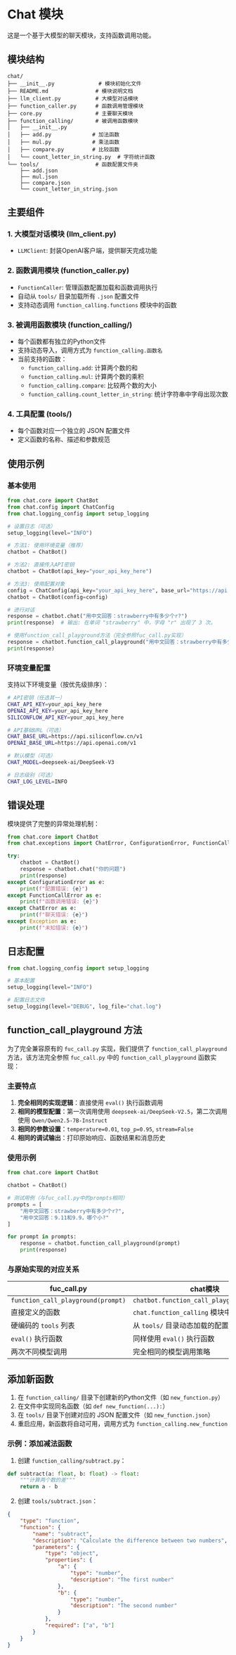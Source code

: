 # Chat 模块

这是一个基于大模型的聊天模块，支持函数调用功能。

## 模块结构

```
chat/
├── __init__.py              # 模块初始化文件
├── README.md               # 模块说明文档
├── llm_client.py           # 大模型对话模块
├── function_caller.py      # 函数调用管理模块
├── core.py                 # 主要聊天模块
├── function_calling/       # 被调用函数模块
│   ├── __init__.py
│   ├── add.py             # 加法函数
│   ├── mul.py             # 乘法函数
│   ├── compare.py         # 比较函数
│   └── count_letter_in_string.py  # 字符统计函数
└── tools/                  # 函数配置文件夹
    ├── add.json
    ├── mul.json
    ├── compare.json
    └── count_letter_in_string.json
```

## 主要组件

### 1. 大模型对话模块 (llm_client.py)
- `LLMClient`: 封装OpenAI客户端，提供聊天完成功能

### 2. 函数调用模块 (function_caller.py)
- `FunctionCaller`: 管理函数配置加载和函数调用执行
- 自动从 `tools/` 目录加载所有 `.json` 配置文件
- 支持动态调用 `function_calling.functions` 模块中的函数

### 3. 被调用函数模块 (function_calling/)
- 每个函数都有独立的Python文件
- 支持动态导入，调用方式为 `function_calling.函数名`
- 当前支持的函数：
  - `function_calling.add`: 计算两个数的和
  - `function_calling.mul`: 计算两个数的乘积
  - `function_calling.compare`: 比较两个数的大小
  - `function_calling.count_letter_in_string`: 统计字符串中字母出现次数

### 4. 工具配置 (tools/)
- 每个函数对应一个独立的 JSON 配置文件
- 定义函数的名称、描述和参数规范

## 使用示例

### 基本使用

```python
from chat.core import ChatBot
from chat.config import ChatConfig
from chat.logging_config import setup_logging

# 设置日志（可选）
setup_logging(level="INFO")

# 方法1: 使用环境变量（推荐）
chatbot = ChatBot()

# 方法2: 直接传入API密钥
chatbot = ChatBot(api_key="your_api_key_here")

# 方法3: 使用配置对象
config = ChatConfig(api_key="your_api_key_here", base_url="https://api.siliconflow.cn/v1")
chatbot = ChatBot(config=config)

# 进行对话
response = chatbot.chat("用中文回答：strawberry中有多少个r?")
print(response)  # 输出: 在单词 "strawberry" 中，字母 "r" 出现了 3 次。

# 使用function_call_playground方法（完全参照fuc_call.py实现）
response = chatbot.function_call_playground("用中文回答：strawberry中有多少个r?")
print(response)
```

### 环境变量配置

支持以下环境变量（按优先级排序）：

```bash
# API密钥（任选其一）
CHAT_API_KEY=your_api_key_here
OPENAI_API_KEY=your_api_key_here
SILICONFLOW_API_KEY=your_api_key_here

# API基础URL（可选）
CHAT_BASE_URL=https://api.siliconflow.cn/v1
OPENAI_BASE_URL=https://api.openai.com/v1

# 默认模型（可选）
CHAT_MODEL=deepseek-ai/DeepSeek-V3

# 日志级别（可选）
CHAT_LOG_LEVEL=INFO
```

## 错误处理

模块提供了完整的异常处理机制：

```python
from chat.core import ChatBot
from chat.exceptions import ChatError, ConfigurationError, FunctionCallError

try:
    chatbot = ChatBot()
    response = chatbot.chat("你的问题")
    print(response)
except ConfigurationError as e:
    print(f"配置错误: {e}")
except FunctionCallError as e:
    print(f"函数调用错误: {e}")
except ChatError as e:
    print(f"聊天错误: {e}")
except Exception as e:
    print(f"未知错误: {e}")
```

## 日志配置

```python
from chat.logging_config import setup_logging

# 基本配置
setup_logging(level="INFO")

# 配置日志文件
setup_logging(level="DEBUG", log_file="chat.log")
```

## function_call_playground 方法

为了完全兼容原有的 `fuc_call.py` 实现，我们提供了 `function_call_playground` 方法，该方法完全参照 `fuc_call.py` 中的 `function_call_playground` 函数实现：

### 主要特点

1. **完全相同的实现逻辑**：直接使用 `eval()` 执行函数调用
2. **相同的模型配置**：第一次调用使用 `deepseek-ai/DeepSeek-V2.5`，第二次调用使用 `Qwen/Qwen2.5-7B-Instruct`
3. **相同的参数设置**：`temperature=0.01`, `top_p=0.95`, `stream=False`
4. **相同的调试输出**：打印原始响应、函数结果和消息历史

### 使用示例

```python
from chat.core import ChatBot

chatbot = ChatBot()

# 测试用例（与fuc_call.py中的prompts相同）
prompts = [
    "用中文回答：strawberry中有多少个r?", 
    "用中文回答：9.11和9.9，哪个小?"
]

for prompt in prompts:
    response = chatbot.function_call_playground(prompt)
    print(response)
```

### 与原始实现的对应关系

| fuc_call.py | chat模块 |
|-------------|----------|
| `function_call_playground(prompt)` | `chatbot.function_call_playground(prompt)` |
| 直接定义的函数 | `chat.function_calling` 模块中的函数 |
| 硬编码的 `tools` 列表 | 从 `tools/` 目录动态加载的配置 |
| `eval()` 执行函数 | 同样使用 `eval()` 执行函数 |
| 两次不同模型调用 | 完全相同的模型调用策略 |

## 添加新函数

1. 在 `function_calling/` 目录下创建新的Python文件（如 `new_function.py`）
2. 在文件中实现同名函数（如 `def new_function(...):`）
3. 在 `tools/` 目录下创建对应的 JSON 配置文件（如 `new_function.json`）
4. 重启应用，新函数将自动可用，调用方式为 `function_calling.new_function`

### 示例：添加减法函数

1. 创建 `function_calling/subtract.py`：
```python
def subtract(a: float, b: float) -> float:
    """计算两个数的差"""
    return a - b
```

2. 创建 `tools/subtract.json`：
```json
{
    "type": "function",
    "function": {
        "name": "subtract",
        "description": "Calculate the difference between two numbers",
        "parameters": {
            "type": "object",
            "properties": {
                "a": {
                    "type": "number",
                    "description": "The first number"
                },
                "b": {
                    "type": "number",
                    "description": "The second number"
                }
            },
            "required": ["a", "b"]
        }
    }
}
```